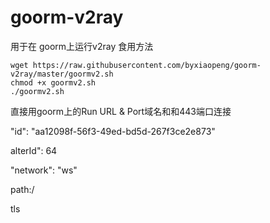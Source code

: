 # goorm-v2ray

用于在 goorm上运行v2ray
食用方法
```shell
wget https://raw.githubusercontent.com/byxiaopeng/goorm-v2ray/master/goormv2.sh
chmod +x goormv2.sh
./goormv2.sh
```
直接用goorm上的Run URL & Port域名和和443端口连接

"id": "aa12098f-56f3-49ed-bd5d-267f3ce2e873"

alterId": 64

"network": "ws"

path:/

tls
